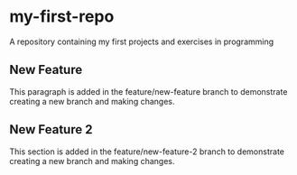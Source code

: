 # my-first-repo
A repository containing my first projects and exercises in programming

## New Feature

This paragraph is added in the feature/new-feature branch to demonstrate creating a new branch and making changes.

## New Feature 2

This section is added in the feature/new-feature-2 branch to demonstrate creating a new branch and making changes.
